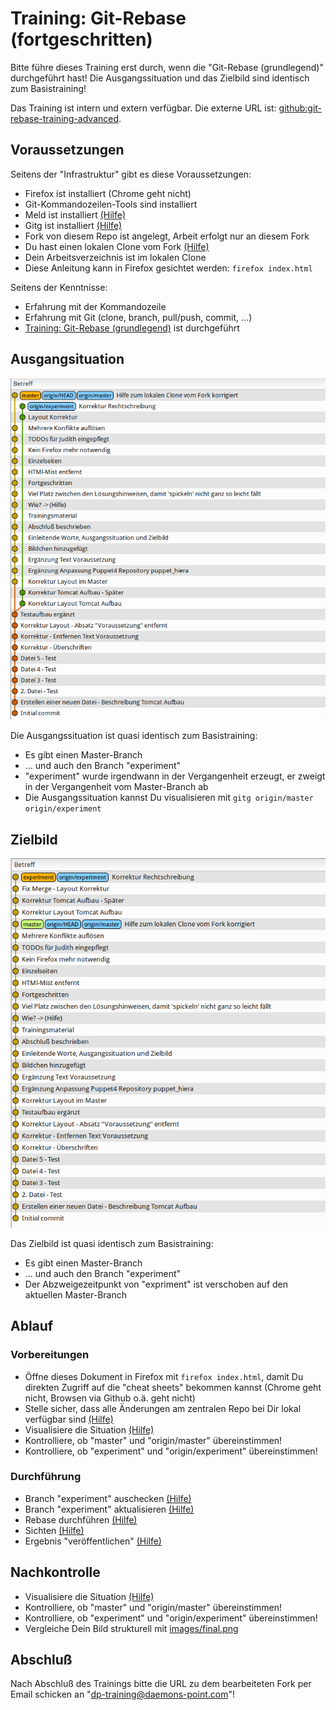 Training: Git-Rebase (fortgeschritten)
======================================

Bitte führe dieses Training erst durch, wenn die
"Git-Rebase (grundlegend)" durchgeführt hast!
Die Ausgangssituation und das Zielbild sind
identisch zum Basistraining!

Das Training ist intern und extern verfügbar.
Die externe URL ist: [github:git-rebase-training-advanced](https://github.com/70435-training/git-rebase-training-advanced).

Voraussetzungen
---------------

Seitens der "Infrastruktur" gibt es diese Voraussetzungen:

* Firefox ist installiert (Chrome geht nicht)
* Git-Kommandozeilen-Tools sind installiert
* Meld ist installiert [(Hilfe)](cheat-sheet/0890.md)
* Gitg ist installiert [(Hilfe)](cheat-sheet/0900.md)
* Fork von diesem Repo ist angelegt, Arbeit erfolgt nur an
  diesem Fork
* Du hast einen lokalen Clone vom Fork [(Hilfe)](cheat-sheet/0900.md)
* Dein Arbeitsverzeichnis ist im lokalen Clone
* Diese Anleitung kann in Firefox gesichtet werden: `firefox index.html`

Seitens der Kenntnisse:

* Erfahrung mit der Kommandozeile
* Erfahrung mit Git (clone, branch, pull/push, commit, ...)
* [Training: Git-Rebase (grundlegend)](https://github.com/70435-training/git-rebase-training-basic) ist durchgeführt

Ausgangsituation
----------------

![Ausgangssituation](images/start.png)

Die Ausgangssituation ist quasi identisch zum Basistraining:

- Es gibt einen Master-Branch
- ... und auch den Branch "experiment"
- "experiment" wurde irgendwann in der Vergangenheit erzeugt,
  er zweigt in der Vergangenheit vom Master-Branch ab
- Die Ausgangssituation kannst Du visualisieren mit `gitg origin/master origin/experiment`

Zielbild
--------

![Zielbild](images/final.png)

Das Zielbild ist quasi identisch zum Basistraining:

- Es gibt einen Master-Branch
- ... und auch den Branch "experiment"
- Der Abzweigezeitpunkt von "expriment" ist verschoben
  auf den aktuellen Master-Branch

Ablauf
------

### Vorbereitungen

- Öffne dieses Dokument in Firefox mit `firefox index.html`,
  damit Du direkten Zugriff auf die "cheat sheets" bekommen kannst
  (Chrome geht nicht, Browsen via Github o.ä. geht nicht)
- Stelle sicher, dass alle Änderungen am zentralen Repo bei Dir lokal verfügbar sind [(Hilfe)](cheat-sheet/1010.md)
- Visualisiere die Situation [(Hilfe)](cheat-sheet/1020.md)
- Kontrolliere, ob "master" und "origin/master" übereinstimmen!
- Kontrolliere, ob "experiment" und "origin/experiment" übereinstimmen!

### Durchführung

- Branch "experiment" auschecken [(Hilfe)](cheat-sheet/1110.md)
- Branch "experiment" aktualisieren [(Hilfe)](cheat-sheet/1120.md)
- Rebase durchführen [(Hilfe)](cheat-sheet/1130.md)
- Sichten [(Hilfe)](cheat-sheet/1140.md)
- Ergebnis "veröffentlichen" [(Hilfe)](cheat-sheet/1150.md)

Nachkontrolle
-------------

- Visualisiere die Situation [(Hilfe)](cheat-sheet/1210.md)
- Kontrolliere, ob "master" und "origin/master" übereinstimmen!
- Kontrolliere, ob "experiment" und "origin/experiment" übereinstimmen!
- Vergleiche Dein Bild strukturell mit [images/final.png](images/final.png)

Abschluß
--------

Nach Abschluß des Trainings bitte die URL zu dem bearbeiteten
Fork per Email schicken an "dp-training@daemons-point.com"!
